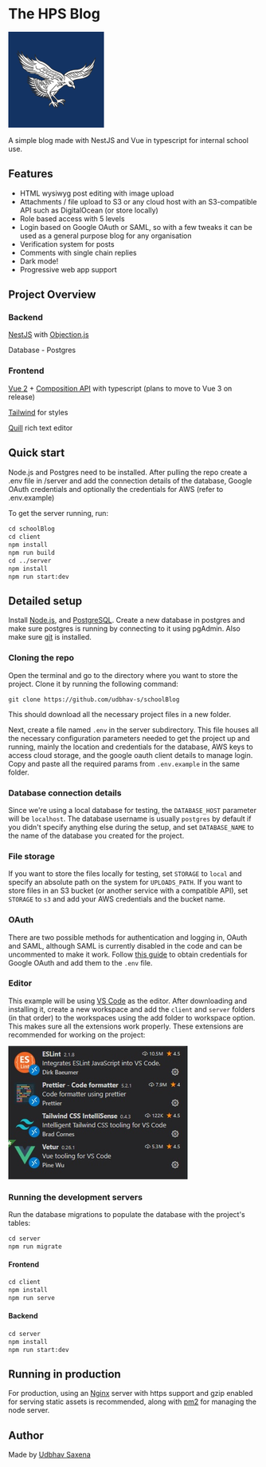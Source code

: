 # The HPS Blog
![Blog logo](images/logo.png)

A simple blog made with NestJS and Vue in typescript for internal school use.

## Features
* HTML wysiwyg post editing with image upload
* Attachments / file upload to S3 or any cloud host with an S3-compatible API such as DigitalOcean (or store locally)
* Role based access with 5 levels
* Login based on Google OAuth or SAML, so with a few tweaks it can be used as a general purpose blog for any organisation
* Verification system for posts
* Comments with single chain replies
* Dark mode!
* Progressive web app support

## Project Overview
### Backend 

[NestJS](https://github.com/nestjs/nest) with [Objection.js](https://github.com/Vincit/objection.js/)

Database - Postgres

### Frontend

[Vue 2](https://github.com/vuejs/vue) + [Composition API](https://composition-api.vuejs.org/#summary) with typescript (plans to move to Vue 3 on release)

[Tailwind](https://github.com/tailwindlabs/tailwindcss) for styles

[Quill](https://github.com/quilljs/quill) rich text editor

## Quick start
Node.js and Postgres need to be installed. After pulling the repo create a .env file in /server and add the connection details of the database, Google OAuth credentials and optionally the credentials for AWS (refer to .env.example)

To get the server running, run:

```
cd schoolBlog
cd client
npm install
npm run build
cd ../server
npm install
npm run start:dev
```

## Detailed setup
Install [Node.js](https://nodejs.org/en/), and [PostgreSQL](https://www.postgresql.org/). Create a new database in postgres and make sure postgres is running by connecting to it using pgAdmin.
Also make sure [git](https://git-scm.com/) is installed.

### Cloning the repo

Open the terminal and go to the directory where you want to store the project. Clone it by running the following command:
```
git clone https://github.com/udbhav-s/schoolBlog
```
This should download all the necessary project files in a new folder.

Next, create a file named `.env` in the server subdirectory. This file houses all the necessary configuration parameters needed to get the project up and running, mainly the location and credentials for the database, AWS keys to access cloud storage, and the google oauth client details to manage login. Copy and paste all the required params from `.env.example` in the same folder.

### Database connection details
Since we're using a local database for testing, the `DATABASE_HOST` parameter will be `localhost`. The database username is usually `postgres` by default if you didn't specify anything else during the setup, and set `DATABASE_NAME` to the name of the database you created for the project.

### File storage
If you want to store the files locally for testing, set `STORAGE` to `local` and specify an absolute path on the system for `UPLOADS_PATH`. If you want to store files in an S3 bucket (or another service with a compatible API), set `STORAGE` to `s3` and add your AWS credentials and the bucket name.

### OAuth
There are two possible methods for authentication and logging in, OAuth and SAML, although SAML is currently disabled in the code and can be uncommented to make it work.
Follow [this guide](https://support.google.com/googleapi/answer/6158849?hl=en) to obtain credentials for Google OAuth and add them to the `.env` file.

### Editor
This example will be using [VS Code](https://code.visualstudio.com/) as the editor. After downloading and installing it, create a new workspace and add the `client` and `server` folders (in that order) to the workspaces using the add folder to workspace option. This makes sure all the extensions work properly. 
These extensions are recommended for working on the project:

![List of extensions - Veture, Prettier, ESLint, and Tailwind CSS Intellisense](images/extensions.jpg)

### Running the development servers
Run the database migrations to populate the database with the project's tables:
```
cd server
npm run migrate
```
#### Frontend
```
cd client
npm install
npm run serve
```
#### Backend
```
cd server
npm install
npm run start:dev
```

## Running in production
For production, using an [Nginx](https://www.nginx.com/resources/wiki/) server with https support and gzip enabled for serving static assets is recommended, along with [pm2](https://pm2.keymetrics.io/docs/usage/quick-start/) for managing the node server.

## Author
Made by [Udbhav Saxena](https://github.com/udbhav-s)
